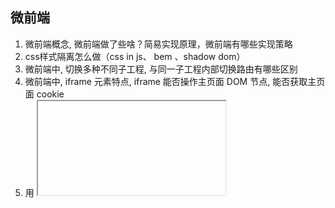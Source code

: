 ## 微前端
1. 微前端概念, 微前端做了些啥？简易实现原理，微前端有哪些实现策略
2. css样式隔离怎么做（css in js、 bem 、shadow dom）
3. 微前端中, 切换多种不同子工程, 与同一子工程内部切换路由有哪些区别
4. 微前端中, iframe 元素特点, iframe 能否操作主页面 DOM 节点, 能否获取主页面 cookie
5. 用 <iframe> 实现微前端， 有什么缺陷？ 路由和样式受到限制， 不能正常使用浏览器的后退/前进按钮， 那你们的项目是如何解决这一点的？
